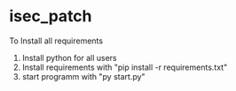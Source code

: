 # isec_patch
To Install all requirements
1. Install python for all users
2. Install requirements with "pip install -r requirements.txt"
3. start programm with "py start.py"
